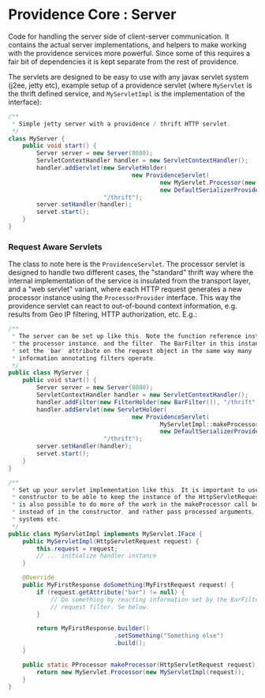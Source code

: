 Providence Core : Server
========================

Code for handling the server side of client-server communication. It contains
the actual server implementations, and helpers to make working with the
providence services more powerful. Since some of this requires a fair bit of
dependencies it is kept separate from the rest of providence.

The servlets are designed to be easy to use with any javax servlet system (j2ee,
jetty etc), example setup of a providence servlet (where `MyServlet` is the
thrift defined service, and `MyServletImpl` is the implementation of the
interface):

```java
/**
 * Simple jetty server with a providence / thrift HTTP servlet.
 */
class MyServer {
    public void start() {
        Server server = new Server(8080);
        ServletContextHandler handler = new ServletContextHandler();
        handler.addServlet(new ServletHolder(
                                   new ProvidenceServlet(
                                           new MyServlet.Processor(new MyServletImpl()),
                                           new DefaultSerializerProvider())),
                           "/thrift");
        server.setHandler(handler);
        servet.start();
    }
}
```

### Request Aware Servlets

The class to note here is the `ProvidenceServlet`. The processor servlet is
designed to handle two different cases, the "standard" thrift way where the
internal implementation of the service is insulated from the transport layer,
and a "web servlet" variant, where each HTTP request generates a new processor
instance using the `ProcessorProvider` interface. This way the providence
servlet can react to out-of-bound context information, e.g. results from
Geo IP filtering, HTTP authorization, etc. E.g.:

```java
/**
 * The server can be set up like this. Note the function reference instead of
 * the processor instance, and the filter. The BarFilter in this instance will
 * set the 'bar' attribute on the request object in the same way many
 * information annotating filters operate.
 */
public class MyServer {
    public void start() {
        Server server = new Server(8080);
        ServletContextHandler handler = new ServletContextHandler();
        handler.addFilter(new FilterHolder(new BarFilter()), "/thrift", EnumSet.of(DispatcherType.REQUEST));
        handler.addServlet(new ServletHolder(
                                   new ProvidenceServlet(
                                           MyServletImpl::makeProcessor,
                                           new DefaultSerializerProvider())),
                           "/thrift");
        server.setHandler(handler);
        servet.start();
    }
}

/**
 * Set up your servlet implementation like this. It is important to use the
 * constructor to be able to keep the instance of the HttpServletRequest. It
 * is also possible to do more of the work in the makeProcessor call below
 * instead of in the constructor, and rather pass processed arguments, injected
 * systems etc.
 */
public class MyServletImpl implements MyServlet.IFace {
    public MyServletImpl(HttpServletRequest request) {
        this.request = request;
        // ... initialize handler instance
    }

    @Override
    public MyFirstResponse doSomething(MyFirstRequest request) {
        if (request.getAttribute("bar") != null) {
            // Do something by reacting information set by the BarFilter
            // request filter. Se below.
        }

        return MyFirstResponse.builder()
                              .setSomething("Something else")
                              .build();
    }

    public static PProcessor makeProcessor(HttpServletRequest request) {
        return new MyServlet.Processor(new MyServletImpl(request));
    }
}
```
